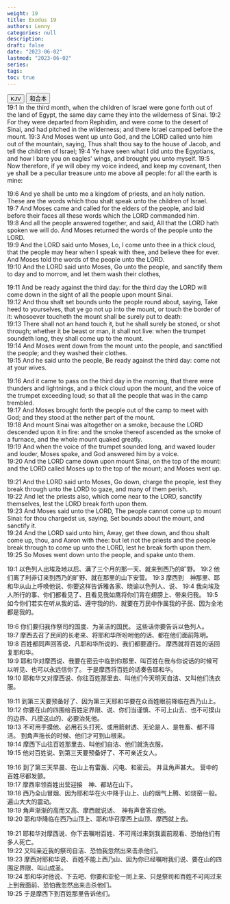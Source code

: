 ```yaml
---
weight: 19
title: Exodus 19
authors: Lenny
categories: null
description: 
draft: false
date: "2023-06-02"
lastmod: "2023-06-02"
series: 
tags: 
toc: true
---
```


<!--more-->

<!-- Tab links -->
<div class="tab">
  <button class="tablinks active" onclick="tablabel(event, 'english')">KJV</button>
  <button class="tablinks" onclick="tablabel(event, 'chinese')">和合本</button>
  
</div>

<!-- Tab content -->
<div id="english" class="tabcontent" style="display:block">
19:1 In the third month, when the children of Israel were gone forth out of the land of Egypt, the same day came they into the wilderness of Sinai.  
19:2 For they were departed from Rephidim, and were come to the desert of Sinai, and had pitched in the wilderness; and there Israel camped before the mount.  
19:3 And Moses went up unto God, and the LORD called unto him out of the mountain, saying, Thus shalt thou say to the house of Jacob, and tell the children of Israel;  
19:4 Ye have seen what I did unto the Egyptians, and how I bare you on eagles' wings, and brought you unto myself.  
19:5 Now therefore, if ye will obey my voice indeed, and keep my covenant, then ye shall be a peculiar treasure unto me above all people: for all the earth is mine:  

19:6 And ye shall be unto me a kingdom of priests, and an holy nation. These are the words which thou shalt speak unto the children of Israel.  
19:7 And Moses came and called for the elders of the people, and laid before their faces all these words which the LORD commanded him.  
19:8 And all the people answered together, and said, All that the LORD hath spoken we will do. And Moses returned the words of the people unto the LORD.  
19:9 And the LORD said unto Moses, Lo, I come unto thee in a thick cloud, that the people may hear when I speak with thee, and believe thee for ever. And Moses told the words of the people unto the LORD.  
19:10 And the LORD said unto Moses, Go unto the people, and sanctify them to day and to morrow, and let them wash their clothes,  

19:11 And be ready against the third day: for the third day the LORD will come down in the sight of all the people upon mount Sinai.  
19:12 And thou shalt set bounds unto the people round about, saying, Take heed to yourselves, that ye go not up into the mount, or touch the border of it: whosoever toucheth the mount shall be surely put to death:  
19:13 There shall not an hand touch it, but he shall surely be stoned, or shot through; whether it be beast or man, it shall not live: when the trumpet soundeth long, they shall come up to the mount.  
19:14 And Moses went down from the mount unto the people, and sanctified the people; and they washed their clothes.  
19:15 And he said unto the people, Be ready against the third day: come not at your wives.  

19:16 And it came to pass on the third day in the morning, that there were thunders and lightnings, and a thick cloud upon the mount, and the voice of the trumpet exceeding loud; so that all the people that was in the camp trembled.  
19:17 And Moses brought forth the people out of the camp to meet with God; and they stood at the nether part of the mount.  
19:18 And mount Sinai was altogether on a smoke, because the LORD descended upon it in fire: and the smoke thereof ascended as the smoke of a furnace, and the whole mount quaked greatly.  
19:19 And when the voice of the trumpet sounded long, and waxed louder and louder, Moses spake, and God answered him by a voice.  
19:20 And the LORD came down upon mount Sinai, on the top of the mount: and the LORD called Moses up to the top of the mount; and Moses went up.  

19:21 And the LORD said unto Moses, Go down, charge the people, lest they break through unto the LORD to gaze, and many of them perish.  
19:22 And let the priests also, which come near to the LORD, sanctify themselves, lest the LORD break forth upon them.  
19:23 And Moses said unto the LORD, The people cannot come up to mount Sinai: for thou chargedst us, saying, Set bounds about the mount, and sanctify it.  
19:24 And the LORD said unto him, Away, get thee down, and thou shalt come up, thou, and Aaron with thee: but let not the priests and the people break through to come up unto the LORD, lest he break forth upon them.  
19:25 So Moses went down unto the people, and spake unto them.  
</div>


<div id="chinese" class="tabcontent">
19:1 以色列人出埃及地以后、满了三个月的那一天、就来到西乃的旷野。  
19:2 他们离了利非订来到西乃的旷野、就在那里的山下安营。  
19:3 摩西到　神那里、耶和华从山上呼唤他说、你要这样告诉雅各家、晓谕以色列人、说、
19:4 我向埃及人所行的事、你们都看见了、且看见我如鹰将你们背在翅膀上、带来归我。  
19:5 如今你们若实在听从我的话、遵守我的约、就要在万民中作属我的子民、因为全地都是我的。  

19:6 你们要归我作祭司的国度、为圣洁的国民。  这些话你要告诉以色列人。  
19:7 摩西去召了民间的长老来、将耶和华所吩咐他的话、都在他们面前陈明。  
19:8 百姓都同声回答说、凡耶和华所说的、我们都要遵行。  摩西就将百姓的话回复耶和华。  
19:9 耶和华对摩西说、我要在密云中临到你那里、叫百姓在我与你说话的时候可以听见、也可以永远信你了。  于是摩西将百姓的话奏告耶和华。  
19:10 耶和华又对摩西说、你往百姓那里去、叫他们今天明天自洁、又叫他们洗衣服。  

19:11 到第三天要预备好了、因为第三天耶和华要在众百姓眼前降临在西乃山上。  
19:12 你要在山的四围给百姓定界限、说、你们当谨慎、不可上山去、也不可摸山的边界、凡摸这山的、必要治死他。  
19:13 不可用手摸他、必用石头打死、或用箭射透、无论是人、是牲畜、都不得活。  到角声拖长的时候、他们才可到山根来。  
19:14 摩西下山往百姓那里去、叫他们自洁、他们就洗衣服。  
19:15 他对百姓说、到第三天要预备好了、不可亲近女人。  

19:16 到了第三天早晨、在山上有雷轰、闪电、和密云。  并且角声甚大。  营中的百姓尽都发颤。  
19:17 摩西率领百姓出营迎接　神、都站在山下。  
19:18 西乃全山冒烟、因为耶和华在火中降于山上、山的烟气上腾、如烧窑一般。  遍山大大的震动。  
19:19 角声渐渐的高而又高、摩西就说话、　神有声音答应他。  
19:20 耶和华降临在西乃山顶上、耶和华召摩西上山顶、摩西就上去。  

19:21 耶和华对摩西说、你下去嘱咐百姓、不可闯过来到我面前观看、恐怕他们有多人死亡。  
19:22 又叫亲近我的祭司自洁、恐怕我忽然出来击杀他们。  
19:23 摩西对耶和华说、百姓不能上西乃山、因为你已经嘱咐我们说、要在山的四围定界限、叫山成圣。  
19:24 耶和华对他说、下去吧、你要和亚伦一同上来、只是祭司和百姓不可闯过来上到我面前、恐怕我忽然出来击杀他们。  
19:25 于是摩西下到百姓那里告诉他们。  


</div>


